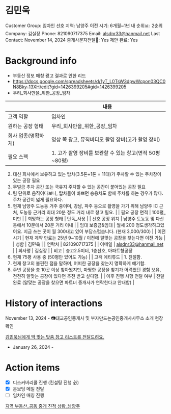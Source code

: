 # 김민욱

Customer Group: 임차인
선호 지역: 남양주
이전 시기: 6개월~1년 내
순위📊: 2순위
Company: 김실장
Phone: 821090717375
Email: alsdnr33@hanmail.net
Last Contact: November 14, 2024
중개사문자전달📩: Yes
제안 완료: Yes

# Background info

- 부동산 정보 매칭 광고 결과로 인한 리드
- https://docs.google.com/spreadsheets/d/1yT_L0TsW3dpwWcpon03QC0N8Bky-13XH/edit?gid=1426399205#gid=1426399205
- 우리_회사만을_위한_공장_임차

|  | 내용 |
| --- | --- |
| 고객 역할 | 임차인 |
| 원하는 공장 형태 | 우리_회사만을_위한_공장_임차 |
| 회사 업종(명확하게) | 영상 쪽 광고, 뮤직비디오 촬영 장비(고가 촬영 장비) |
| 필요 스펙 | 1. 고가 촬영 장비를 보관할 수 있는 창고(면적 50평~80평)
2. 대신 회사에서 보유하고 있는 탑차(3.5톤+1톤 = 11대)가 주차할 수 있는 주차장이 있는 공장 필요
3. 무벌금 추차 공간 또는 국유지 주차할 수 있는 공간이 붙어있는 공장 필요
4. 팀 단위로 움직이다보니, 탑차들이 바쁘면 승용차도 함께 주차를 하는 경우가 많다. 주차 공간이 넓게 필요하다.
5. 현재 남양주 도농동 거주 중이며, 강남, 파주 등으로 촬영을 가기 위해 남양주 IC 근처, 도농동 근거리 최대 20분 정도 거리 내로 창고 필요. |
| 필요 공장 면적 | 100평_미만 |
| 희망하는 공장 형태 | 단독_사용 |
| 선호 공장 위치 | 남양주 도농동 및 다산동에서 10분에서 20분 거리 이내 |
| 임대 보증금&임대 | 월세 200 정도생각하고있어요. 지금 쓰는 곳이 월 300내고 있어 부담스럽습니다. (현재 3,000/300) |
| 이전 시기 | 현재 계약 만료는 25년 9~10월 / 이전에 알맞는 공장을 찾는다면 이전 가능 |
| 성함 | 김민욱 |
| 연락처 | 821090717375 |
| 이메일 | [alsdnr33@hanmail.net](mailto:alsdnr33@hanmail.net) |
| 회사명 | 김실장 |
| 비고 | 층고2.5미터, 1층선호, 아파트형공장
1. 현재 75평 사용 중 (50평만 있어도 가능) |
| 고객 에티튜드 | 1. 친절함.
2. 현재 창고의 불편한 점을 말하며, 어떠한 공장을 찾는지 명확하게 얘기함.
3. 주변 공장을 총 10곳 이상 찾아봤지만, 마땅한 공장을 찾기가 어려웠던 경험 보유, 천천히 알맞는 공장이 있다면 추천 받고 싶다함. |
| 이후 진행 사항 전달 여부 | 전달 완료 (알맞는 공장을 찾으면 파트너 중개사가 연락한다고 안내함) |

# History of interactions

November 13, 2024 - 📷대교공인중개사 및 부자만드는공인중개사사무소 소개 현장 확인

[김민욱님에게 딱 맞는 맞춤 창고 리스트를 전달드려요.](%E1%84%80%E1%85%B5%E1%86%B7%E1%84%86%E1%85%B5%E1%86%AB%E1%84%8B%E1%85%AE%E1%86%A8%E1%84%82%E1%85%B5%E1%86%B7%E1%84%8B%E1%85%A6%E1%84%80%E1%85%A6%20%E1%84%84%E1%85%A1%E1%86%A8%20%E1%84%86%E1%85%A1%E1%86%BD%E1%84%82%E1%85%B3%E1%86%AB%20%E1%84%86%E1%85%A1%E1%86%BD%E1%84%8E%E1%85%AE%E1%86%B7%20%E1%84%8E%E1%85%A1%E1%86%BC%E1%84%80%E1%85%A9%20%E1%84%85%E1%85%B5%E1%84%89%E1%85%B3%E1%84%90%E1%85%B3%E1%84%85%E1%85%B3%E1%86%AF%2013be98ce7f71803db264e15a97fd7868.md)

- January 26, 2024 -

# Action items

- [x]  디스커버리콜 진행 (컨설팅 진행 必)
- [x]  온보딩 메일 전달
- [ ]  임차인 매칭 진행

[지역 부동산_공동 중개 진척 상황_남양주](%E1%84%8C%E1%85%B5%E1%84%8B%E1%85%A7%E1%86%A8%20%E1%84%87%E1%85%AE%E1%84%83%E1%85%A9%E1%86%BC%E1%84%89%E1%85%A1%E1%86%AB_%E1%84%80%E1%85%A9%E1%86%BC%E1%84%83%E1%85%A9%E1%86%BC%20%E1%84%8C%E1%85%AE%E1%86%BC%E1%84%80%E1%85%A2%20%E1%84%8C%E1%85%B5%E1%86%AB%E1%84%8E%E1%85%A5%E1%86%A8%20%E1%84%89%E1%85%A1%E1%86%BC%E1%84%92%E1%85%AA%E1%86%BC_%E1%84%82%E1%85%A1%E1%86%B7%E1%84%8B%E1%85%A3%E1%86%BC%E1%84%8C%E1%85%AE%2012fe98ce7f718098a29ed9986104ac81.csv)